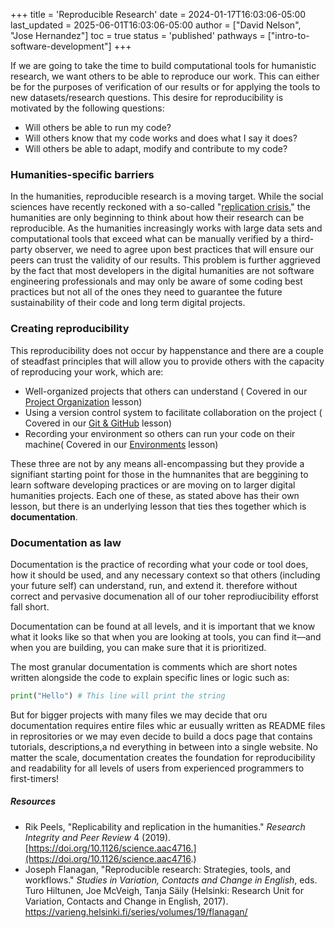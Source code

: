 +++
title = 'Reproducible Research'
date = 2024-01-17T16:03:06-05:00
last_updated = 2025-06-01T16:03:06-05:00
author = ["David Nelson", "Jose Hernandez"] 
toc = true
status = 'published'
pathways = ["intro-to-software-development"]
+++


If we are going to take the time to build computational tools for humanistic research, we want others to be able to reproduce our work. This can either be for the purposes of verification of our results or for applying the tools to new datasets/research questions. This desire for reproducibility is motivated by the following questions:

- Will others be able to run my code?
- Will others know that my code works and does what I say it does?
- Will others be able to adapt, modify and contribute to my code?

<!--more-->

### Humanities-specific barriers

In the humanities, reproducible research is a moving target. While the social sciences have recently reckoned with a so-called "[replication crisis](https://en.wikipedia.org/wiki/Replication_crisis)," the humanities are only beginning to think about how their research can be reproducible. As the humanities increasingly works with large data sets and computational tools that exceed what can be manually verified by a third-party observer, we need to agree upon best practices that will ensure our peers can trust the validity of our results. This problem is further aggrieved by the fact that most developers in the digital humanities are not software engineering professionals and may only be aware of some coding best practices but not all of the ones they need to guarantee the future sustainability of their code and long term digital projects.

### Creating reproducibility

This reproducibility does not occur by happenstance and there are a couple of steadfast principles that will allow you to provide others with the capacity of reproducing your work, which are:

- Well-organized projects that others can understand ( Covered in our [Project Organization](https://dh-tech.github.io/wg-education-training/lessons/organizing_project/) lesson)
- Using a version control system to facilitate collaboration on the project ( Covered in our [Git & GitHub](https://dh-tech.github.io/wg-education-training/lessons/git/) lesson)
- Recording your environment so others can run your code on their machine( Covered in our [Environments](https://dh-tech.github.io/wg-education-training/lessons/environments/) lesson)

These three are not by any means all-encompassing but they provide a signifiant starting point for those in the humnanites that are beggining to learn software developing practices or are moving on to larger digital humanities projects. Each one of these, as stated above has their own lesson, but there is an underlying lesson that ties thes together which is __documentation__.

### Documentation as law

Documentation is the practice of recording what your code or tool does, how it should be used, and any necessary context so that others (including your future self) can understand, run, and extend it. therefore without correct and pervasive documenation all of our toher reprodiucibility efforst fall short. 

Documentation can be found at all levels, and it is important that we know what it looks like so that when you are looking at tools, you can find it—and when you are building, you can make sure that it is prioritized. 

The most granular documentation is comments which  are short notes written alongside the code to explain specific lines or logic such as:
   ```python
   print("Hello") # This line will print the string
   ```

But for bigger projects with many files we may decide that oru documentation requires entire files whic ar eusually written as README files in reprositories or we may even decide to build a docs page that contains tutorials, descriptions,a nd everything in between into a single website. No matter the scale, documentation creates the foundation for reproducibility and readability for all levels of users from experienced programmers to first-timers!

##### Resources

- Rik Peels, "Replicability and replication in the humanities." _Research Integrity and Peer Review_ 4 (2019). [https://doi.org/10.1126/science.aac4716.](https://doi.org/10.1126/science.aac4716.)
- Joseph Flanagan, "Reproducible research: Strategies, tools, and workflows." _Studies in Variation, Contacts and Change in English_, eds. Turo Hiltunen, Joe McVeigh, Tanja Säily (Helsinki: Research Unit for Variation, Contacts and Change in English, 2017). <https://varieng.helsinki.fi/series/volumes/19/flanagan/>
